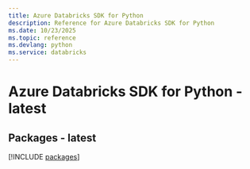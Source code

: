 ```yaml
---
title: Azure Databricks SDK for Python
description: Reference for Azure Databricks SDK for Python
ms.date: 10/23/2025
ms.topic: reference
ms.devlang: python
ms.service: databricks
---
```

# Azure Databricks SDK for Python - latest
## Packages - latest
[!INCLUDE [packages](databricks-index.md)]